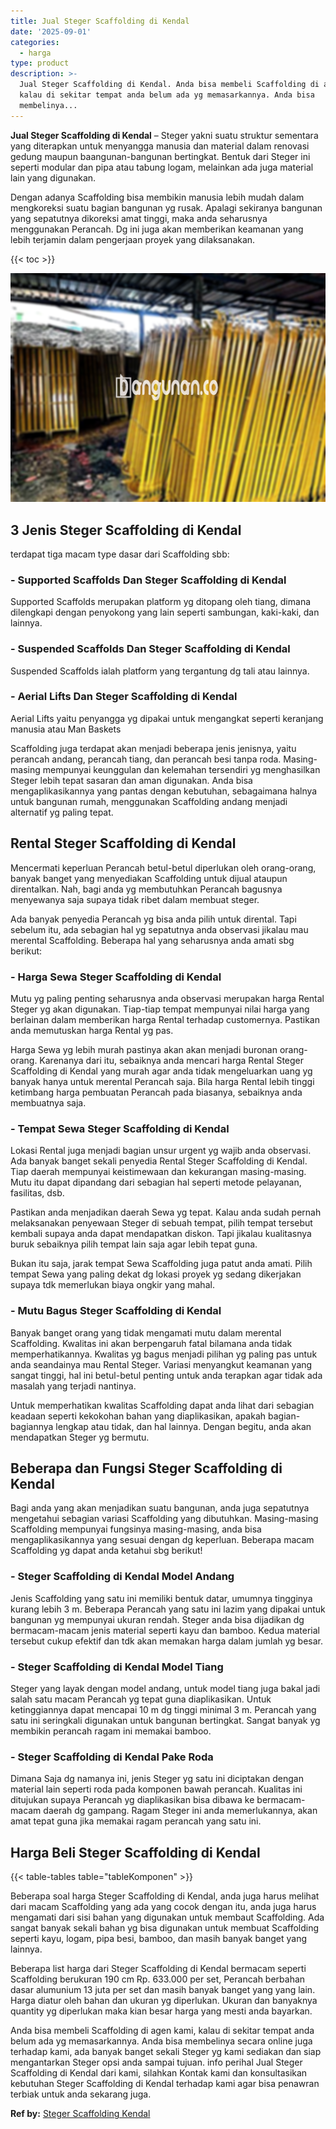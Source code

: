```yaml
---
title: Jual Steger Scaffolding di Kendal
date: '2025-09-01'
categories:
  - harga
type: product
description: >-
  Jual Steger Scaffolding di Kendal. Anda bisa membeli Scaffolding di agen kami,
  kalau di sekitar tempat anda belum ada yg memasarkannya. Anda bisa
  membelinya...
---
```


**Jual Steger Scaffolding di Kendal** – Steger yakni suatu struktur sementara yang diterapkan untuk menyangga manusia dan material dalam renovasi gedung maupun baangunan-bangunan bertingkat. Bentuk dari Steger ini seperti modular dan pipa atau tabung logam, melainkan ada juga material lain yang digunakan.

Dengan adanya Scaffolding bisa membikin manusia lebih mudah dalam mengkoreksi suatu bagian bangunan yg rusak. Apalagi sekiranya bangunan yang sepatutnya dikoreksi amat tinggi, maka anda seharusnya menggunakan Perancah. Dg ini juga akan memberikan keamanan yang lebih terjamin dalam pengerjaan proyek yang dilaksanakan.

{{< toc >}}

![Jual Steger Scaffolding di Kendal](/images/sewa-scaffolding-steger-11.png)

## 3 Jenis Steger Scaffolding di Kendal

terdapat tiga macam type dasar dari Scaffolding sbb:

### \- Supported Scaffolds Dan Steger Scaffolding di Kendal

Supported Scaffolds merupakan platform yg ditopang oleh tiang, dimana dilengkapi dengan penyokong yang lain seperti sambungan, kaki-kaki, dan lainnya.

### \- Suspended Scaffolds Dan Steger Scaffolding di Kendal

Suspended Scaffolds ialah platform yang tergantung dg tali atau lainnya.

### \- Aerial Lifts Dan Steger Scaffolding di Kendal

Aerial Lifts yaitu penyangga yg dipakai untuk mengangkat seperti keranjang manusia atau Man Baskets

Scaffolding juga terdapat akan menjadi beberapa jenis jenisnya, yaitu perancah andang, perancah tiang, dan perancah besi tanpa roda. Masing-masing mempunyai keunggulan dan kelemahan tersendiri yg menghasilkan Steger lebih tepat sasaran dan aman digunakan. Anda bisa mengaplikasikannya yang pantas dengan kebutuhan, sebagaimana halnya untuk bangunan rumah, menggunakan Scaffolding andang menjadi alternatif yg paling tepat.

## Rental Steger Scaffolding di Kendal

Mencermati keperluan Perancah betul-betul diperlukan oleh orang-orang, banyak banget yang menyediakan Scaffolding untuk dijual ataupun direntalkan. Nah, bagi anda yg membutuhkan Perancah bagusnya menyewanya saja supaya tidak ribet dalam membuat steger.

Ada banyak penyedia Perancah yg bisa anda pilih untuk dirental. Tapi sebelum itu, ada sebagian hal yg sepatutnya anda observasi jikalau mau merental Scaffolding. Beberapa hal yang seharusnya anda amati sbg berikut:

### \- Harga Sewa Steger Scaffolding di Kendal

Mutu yg paling penting seharusnya anda observasi merupakan harga Rental Steger yg akan digunakan. Tiap-tiap tempat mempunyai nilai harga yang berlainan dalam memberikan harga Rental terhadap customernya. Pastikan anda memutuskan harga Rental yg pas.

Harga Sewa yg lebih murah pastinya akan akan menjadi buronan orang-orang. Karenanya dari itu, sebaiknya anda mencari harga Rental Steger Scaffolding di Kendal yang murah agar anda tidak mengeluarkan uang yg banyak hanya untuk merental Perancah saja. Bila harga Rental lebih tinggi ketimbang harga pembuatan Perancah pada biasanya, sebaiknya anda membuatnya saja.

### \- Tempat Sewa Steger Scaffolding di Kendal

Lokasi Rental juga menjadi bagian unsur urgent yg wajib anda observasi. Ada banyak banget sekali penyedia Rental Steger Scaffolding di Kendal. Tiap daerah mempunyai keistimewaan dan kekurangan masing-masing. Mutu itu dapat dipandang dari sebagian hal seperti metode pelayanan, fasilitas, dsb.

Pastikan anda menjadikan daerah Sewa yg tepat. Kalau anda sudah pernah melaksanakan penyewaan Steger di sebuah tempat, pilih tempat tersebut kembali supaya anda dapat mendapatkan diskon. Tapi jikalau kualitasnya buruk sebaiknya pilih tempat lain saja agar lebih tepat guna.

Bukan itu saja, jarak tempat Sewa Scaffolding juga patut anda amati. Pilih tempat Sewa yang paling dekat dg lokasi proyek yg sedang dikerjakan supaya tdk memerlukan biaya ongkir yang mahal.

### \- Mutu Bagus Steger Scaffolding di Kendal

Banyak banget orang yang tidak mengamati mutu dalam merental Scaffolding. Kwalitas ini akan berpengaruh fatal bilamana anda tidak memperhatikannya. Kwalitas yg bagus menjadi pilihan yg paling pas untuk anda seandainya mau Rental Steger. Variasi menyangkut keamanan yang sangat tinggi, hal ini betul-betul penting untuk anda terapkan agar tidak ada masalah yang terjadi nantinya.

Untuk memperhatikan kwalitas Scaffolding dapat anda lihat dari sebagian keadaan seperti kekokohan bahan yang diaplikasikan, apakah bagian-bagiannya lengkap atau tidak, dan hal lainnya. Dengan begitu, anda akan mendapatkan Steger yg bermutu.

## Beberapa dan Fungsi Steger Scaffolding di Kendal

Bagi anda yang akan menjadikan suatu bangunan, anda juga sepatutnya mengetahui sebagian variasi Scaffolding yang dibutuhkan. Masing-masing Scaffolding mempunyai fungsinya masing-masing, anda bisa mengaplikasikannya yang sesuai dengan dg keperluan. Beberapa macam Scaffolding yg dapat anda ketahui sbg berikut!

### \- Steger Scaffolding di Kendal Model Andang

Jenis Scaffolding yang satu ini memiliki bentuk datar, umumnya tingginya kurang lebih 3 m. Beberapa Perancah yang satu ini lazim yang dipakai untuk bangunan yg mempunyai ukuran rendah. Steger anda bisa dijadikan dg bermacam-macam jenis material seperti kayu dan bamboo. Kedua material tersebut cukup efektif dan tdk akan memakan harga dalam jumlah yg besar.

### \- Steger Scaffolding di Kendal Model Tiang

Steger yang layak dengan model andang, untuk model tiang juga bakal jadi salah satu macam Perancah yg tepat guna diaplikasikan. Untuk ketinggiannya dapat mencapai 10 m dg tinggi minimal 3 m. Perancah yang satu ini seringkali digunakan untuk bangunan bertingkat. Sangat banyak yg membikin perancah ragam ini memakai bamboo.

### \- Steger Scaffolding di Kendal Pake Roda

Dimana Saja dg namanya ini, jenis Steger yg satu ini diciptakan dengan material lain seperti roda pada komponen bawah perancah. Kualitas ini ditujukan supaya Perancah yg diaplikasikan bisa dibawa ke bermacam-macam daerah dg gampang. Ragam Steger ini anda memerlukannya, akan amat tepat guna jika memakai ragam perancah yang satu ini.

## Harga Beli Steger Scaffolding di Kendal

{{< table-tables table="tableKomponen" >}}

Beberapa soal harga Steger Scaffolding di Kendal, anda juga harus melihat dari macam Scaffolding yang ada yang cocok dengan itu, anda juga harus mengamati dari sisi bahan yang digunakan untuk membaut Scaffolding. Ada sangat banyak sekali bahan yg bisa digunakan untuk membuat Scaffolding seperti kayu, logam, pipa besi, bamboo, dan masih banyak banget yang lainnya.

Beberapa list harga dari Steger Scaffolding di Kendal bermacam seperti Scaffolding berukuran 190 cm Rp. 633.000 per set, Perancah berbahan dasar alumunium 13 juta per set dan masih banyak banget yang yang lain. Harga diatur oleh bahan dan ukuran yg diperlukan. Ukuran dan banyaknya quantity yg diperlukan maka kian besar harga yang mesti anda bayarkan.

Anda bisa membeli Scaffolding di agen kami, kalau di sekitar tempat anda belum ada yg memasarkannya. Anda bisa membelinya secara online juga terhadap kami, ada banyak banget sekali Steger yg kami sediakan dan siap mengantarkan Steger opsi anda sampai tujuan. info perihal Jual Steger Scaffolding di Kendal dari kami, silahkan Kontak kami dan konsultasikan kebutuhan Steger Scaffolding di Kendal terhadap kami agar bisa penawran terbiak untuk anda sekarang juga.

**Ref by:** [Steger Scaffolding Kendal](https://id.wikipedia.org/wiki/Steger)
